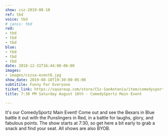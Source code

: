 ```yaml
---
show: csz-2019-08-10
ref: tbd
voice: tbd
# janis: tbd
red:
- tbd
- tbd
- tbd
blue:
- tbd
- tbd
- tbd
date: 2018-12-31T16:44:08-06:00
images:
- images/cszsa-event6.jpg
show_date: 2019-08-10T19:30:00-05:00
subtitile: Funny For Everyone
ticket_link: https://squareup.com/store/CSz-SanAntonio/item/comedysportz-saturday-august-th
title: 7:30 PM Saturday August 10th - ComedySportz Main Event

---
```

It's our ComedySportz Main Event! Come out and see the Bexars in Blue battle it out with the Punslingers in Red, in a battle for laughs, glory, and fabulous points. The show starts at 7:30, so get here a bit early to grab a snack and find your seat. All shows are also BYOB.
